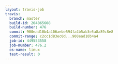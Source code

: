 ```yaml
---
layout: travis-job
travis:
  branch: master
  build-id: 204865608
  build-number: 476
  commit: 900ead10b4a406aebe594fa4b5ab3e5a8a89c8e8
  commit-range: c2cc1d83ec0d...900ead10b4a4
  job-id: 449553558
  job-number: 476.2
  os-name: linux
  test-result: 0
---
```

